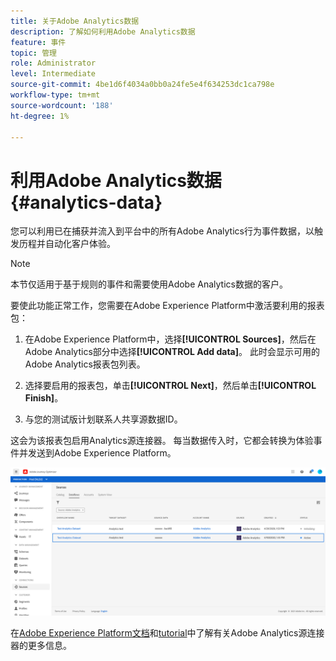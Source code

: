 ```yaml
---
title: 关于Adobe Analytics数据
description: 了解如何利用Adobe Analytics数据
feature: 事件
topic: 管理
role: Administrator
level: Intermediate
source-git-commit: 4be1d6f4034a0bb0a24fe5e4f634253dc1ca798e
workflow-type: tm+mt
source-wordcount: '188'
ht-degree: 1%

---
```


# 利用Adobe Analytics数据{#analytics-data}

您可以利用已在捕获并流入到平台中的所有Adobe Analytics行为事件数据，以触发历程并自动化客户体验。

>[!NOTE]
>
>本节仅适用于基于规则的事件和需要使用Adobe Analytics数据的客户。

要使此功能正常工作，您需要在Adobe Experience Platform中激活要利用的报表包：

1. 在Adobe Experience Platform中，选择&#x200B;**[!UICONTROL Sources]**，然后在Adobe Analytics部分中选择&#x200B;**[!UICONTROL Add data]**。 此时会显示可用的Adobe Analytics报表包列表。

1. 选择要启用的报表包，单击&#x200B;**[!UICONTROL Next]**，然后单击&#x200B;**[!UICONTROL Finish]**。

1. 与您的测试版计划联系人共享源数据ID。

这会为该报表包启用Analytics源连接器。 每当数据传入时，它都会转换为体验事件并发送到Adobe Experience Platform。

![](../assets/jo-event9.png)

在[Adobe Experience Platform文档](https://experienceleague.adobe.com/docs/experience-platform/sources/connectors/adobe-applications/analytics.html)和[tutorial](https://experienceleague.adobe.com/docs/experience-platform/sources/ui-tutorials/create/adobe-applications/analytics.html)中了解有关Adobe Analytics源连接器的更多信息。
